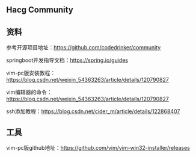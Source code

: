 ##  Hacg Community

##  资料

参考开源项目地址：https://github.com/codedrinker/community

springboot开发指导文档：https://spring.io/guides

vim-pc版安装教程：https://blog.csdn.net/weixin_54363263/article/details/120790827

vim编辑器的命令：https://blog.csdn.net/weixin_54363263/article/details/120790827

ssh添加教程：https://blog.csdn.net/cider_m/article/details/122868407

##  工具 

vim-pc版github地址：https://github.com/vim/vim-win32-installer/releases